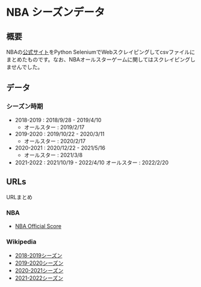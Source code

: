 # NBA シーズンデータ

## 概要
NBAの[公式サイト](https://global.nba.com/scores/)をPython SeleniumでWebスクレイピングしてcsvファイルにまとめたものです。なお、NBAオールスターゲームに関してはスクレイピングしませんでした。

## データ

### シーズン時期

- 2018-2019 : 2018/9/28 - 2019/4/10
    - オールスター : 2019/2/17
- 2019-2020 : 2019/10/22 - 2020/3/11
    - オールスター : 2020/2/17
- 2020-2021 : 2020/12/22 - 2021/5/16
    - オールスター : 2021/3/8
- 2021-2022 : 2021/10/19 - 2022/4/10
    オールスター : 2022/2/20

## URLs

URLまとめ

### NBA

- [NBA Official Score](https://global.nba.com/scores/)

### Wikipedia

- [2018-2019シーズン](https://ja.wikipedia.org/wiki/2018-2019%E3%82%B7%E3%83%BC%E3%82%BA%E3%83%B3%E3%81%AENBA)
- [2019-2020シーズン](https://ja.wikipedia.org/wiki/2019-2020%E3%82%B7%E3%83%BC%E3%82%BA%E3%83%B3%E3%81%AENBA)
- [2020-2021シーズン](https://ja.wikipedia.org/wiki/2020-2021%E3%82%B7%E3%83%BC%E3%82%BA%E3%83%B3%E3%81%AENBA)
- [2021-2022シーズン](https://ja.wikipedia.org/wiki/2021-2022%E3%82%B7%E3%83%BC%E3%82%BA%E3%83%B3%E3%81%AENBA)
